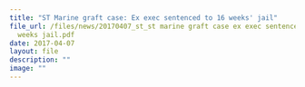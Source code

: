 ```yaml
---
title: "ST Marine graft case: Ex exec sentenced to 16 weeks' jail"
file_url: /files/news/20170407_st_st marine graft case ex exec sentenced to 16
  weeks jail.pdf
date: 2017-04-07
layout: file
description: ""
image: ""
---
```

